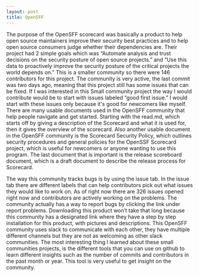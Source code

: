 ```yaml
---
layout: post
title: OpenSFF
---
```


The purpose of the OpenSFF scorecard was basically a product to help open source maintainers improve their security best practices and to help open source consumers judge whether their dependencies are. Their project had 2 simple goals which was “Automate analysis and trust decisions on the security posture of open source projects.” and “Use this data to proactively improve the security posture of the critical projects the world depends on.” This is a smaller community so there were 146 contributors for this project. The community is very active, the last commit was two days ago, meaning that this project still has some issues that can be fixed. If I was interested in this Small community project the way I would contribute would be to start with issues labeled  “good first issue.” I would start with these issues only because it's good for newcomers like myself. There are many usable documents used in the OpenSFF community that help people navigate and get started. Starting with the read.md, which starts off by giving a description of the Scorecard and what it is used for, then it gives the overview of the scorecard. Also another usable document in the OpenSFF community is the  Scorecard Security Policy, which outlines security procedures and general policies for the OpenSSF Scorecard project, which is useful for newcomers or anyone wanting to use this program. The last document that is important is the release scoreboard document, which is a draft document to describe the release process for Scorecard.

The way this community tracks bugs is by using the issue tab. In the issue tab there are different labels that can help contributors pick out what issues they would like to work on. As of right now there are 326 issues opened right now and contributors are actively working on the problems. The community actually has a way to report bugs by clicking the link under report problems.
Downloading this product won’t take that long because this community has a designated link where they have a step by step installation for this product, with pictures and descriptions. This OpenSFF community uses slack to communicate with each other, they have multiple different channels but they are not as welcoming as other slack communities. The most interesting thing I learned about these small communities projects, is the different tools that you can use on github to learn different insights such as the number of commits and contributors in the past month or year. This tool is very useful to get insight on the community.


